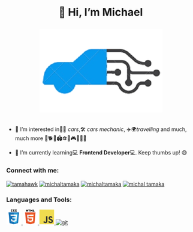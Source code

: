 <h1 align="center">👋 Hi, I’m Michael

![alt text](https://raw.githubusercontent.com/tamahawk1908/Homepage/main/images/logo.png)
</h1>

- 👀 I’m interested in:car::car: _cars_,:hammer_and_wrench: _cars mechanic_, :airplane::earth_africa:_travelling_ and much, much more :bicyclist::dog2::beer::stadium::soccer::ski::video_game::game_die::8ball::slightly_smiling_face:

- 🌱 I’m currently learning:computer: **Frontend Developer**:computer:. Keep thumbs up! :sweat_smile:

<h3 align="left">Connect with me:</h3>
<p align="left">
  <a href="https://codepen.io/tamahawk" target="blank"><img align="center" src="https://raw.githubusercontent.com/rahuldkjain/github-profile-readme-generator/master/src/images/icons/Social/codepen.svg" alt="tamahawk" height="30" width="40" /></a>
  <a href="https://fb.com/michaltamaka" target="blank"><img align="center" src="https://raw.githubusercontent.com/rahuldkjain/github-profile-readme-generator/master/src/images/icons/Social/facebook.svg" alt="michaltamaka" height="30" width="40" /></a>
  <a href="https://instagram.com/michaltamaka" target="blank"><img align="center" src="https://raw.githubusercontent.com/rahuldkjain/github-profile-readme-generator/master/src/images/icons/Social/instagram.svg" alt="michaltamaka" height="30" width="40" /></a>
  <a href="https://www.youtube.com/channel/UCEuCMDB2n9njf9fmjkhDrfA" target="blank"><img align="center" src="https://raw.githubusercontent.com/rahuldkjain/github-profile-readme-generator/master/src/images/icons/Social/youtube.svg" alt="michal tamaka" height="30" width="40" /></a>
  </p>
  <h3 align="left">Languages and Tools:</h3>
<p align="left"> 
  <a href="https://www.w3schools.com/css/" target="_blank" rel="noreferrer"> <img src="https://raw.githubusercontent.com/devicons/devicon/master/icons/css3/css3-original-wordmark.svg" alt="css3" width="40" height="40"/> </a> 
  <a href="https://www.w3.org/html/" target="_blank" rel="noreferrer"> <img src="https://raw.githubusercontent.com/devicons/devicon/master/icons/html5/html5-original-wordmark.svg" alt="html5" width="40" height="40"/> </a> 
  <a href="https://developer.mozilla.org/en-US/docs/Web/JavaScript" target="_blank" rel="noreferrer"> <img src="https://raw.githubusercontent.com/devicons/devicon/master/icons/javascript/javascript-original.svg" alt="javascript" width="40" height="40"/> </a>
  <a href="https://git-scm.com/" target="_blank" rel="noreferrer"> <img src="https://www.vectorlogo.zone/logos/git-scm/git-scm-icon.svg" alt="git" width="40" height="40"/> </a>
</p>

<!---
tamahawk1908/tamahawk1908 is a ✨ special ✨ repository because its `README.md` (this file) appears on your GitHub profile.
You can click the Preview link to take a look at your changes.
--->
